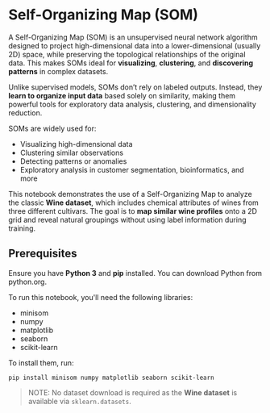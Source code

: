 # Self-Organizing Map (SOM)

A Self-Organizing Map (SOM) is an unsupervised neural network algorithm designed to project high-dimensional data into a lower-dimensional (usually 2D) space, while preserving the topological relationships of the original data. This makes SOMs ideal for **visualizing**, **clustering**, and **discovering patterns** in complex datasets.

Unlike supervised models, SOMs don’t rely on labeled outputs. Instead, they **learn to organize input data** based solely on similarity, making them powerful tools for exploratory data analysis, clustering, and dimensionality reduction.

SOMs are widely used for:
- Visualizing high-dimensional data
- Clustering similar observations
- Detecting patterns or anomalies
- Exploratory analysis in customer segmentation, bioinformatics, and more

This notebook demonstrates the use of a Self-Organizing Map to analyze the classic **Wine dataset**, which includes chemical attributes of wines from three different cultivars. The goal is to **map similar wine profiles** onto a 2D grid and reveal natural groupings without using label information during training.

## Prerequisites

Ensure you have **Python 3** and **pip** installed. You can download Python from python.org.

To run this notebook, you'll need the following libraries:
- minisom
- numpy
- matplotlib
- seaborn
- scikit-learn

To install them, run:
```
pip install minisom numpy matplotlib seaborn scikit-learn
```
> NOTE: No dataset download is required as the **Wine dataset** is available via `sklearn.datasets`.
